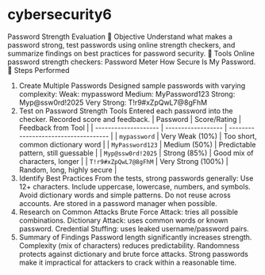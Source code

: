 # cybersecurity6
Password Strength Evaluation
📌 Objective
Understand what makes a password strong, test passwords using online strength checkers, and summarize findings on best practices for password security.
🔧 Tools
Online password strength checkers:
Password Meter
How Secure Is My Password.
📝 Steps Performed
1. Create Multiple Passwords
Designed sample passwords with varying complexity:
Weak: mypassword
Medium: MyPassword123
Strong: Myp@ssw0rd!2025
Very Strong: T!r9#xZpQwL7@8gFhM
2. Test on Password Strength Tools
Entered each password into the checker.
Recorded score and feedback.
| Password             | Score/Rating       | Feedback from Tool                   |
| -------------------- | ------------------ | ------------------------------------ |
| `mypassword`         | Very Weak (10%)    | Too short, common dictionary word    |
| `MyPassword123`      | Medium (50%)       | Predictable pattern, still guessable |
| `Myp@ssw0rd!2025`    | Strong (85%)       | Good mix of characters, longer       |
| `T!r9#xZpQwL7@8gFhM` | Very Strong (100%) | Random, long, highly secure          |
4. Identify Best Practices
From the tests, strong passwords generally:
Use 12+ characters.
Include uppercase, lowercase, numbers, and symbols.
Avoid dictionary words and simple patterns.
Do not reuse across accounts.
Are stored in a password manager when possible.
5. Research on Common Attacks
Brute Force Attack: tries all possible combinations.
Dictionary Attack: uses common words or known password.
Credential Stuffing: uses leaked username/password pairs.
6. Summary of Findings
Password length significantly increases strength.
Complexity (mix of characters) reduces predictability.
Randomness protects against dictionary and brute force attacks.
Strong passwords make it impractical for attackers to crack within a reasonable time.
